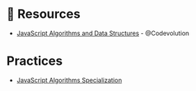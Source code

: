 # 🎥 Resources

- [JavaScript Algorithms and Data Structures](https://www.youtube.com/playlist?list=PLC3y8-rFHvwjPxNAKvZpdnsr41E0fCMMP) - @Codevolution

# Practices

- [JavaScript Algorithms Specialization](https://www.coursera.org/specializations/javascript-algorithms)
